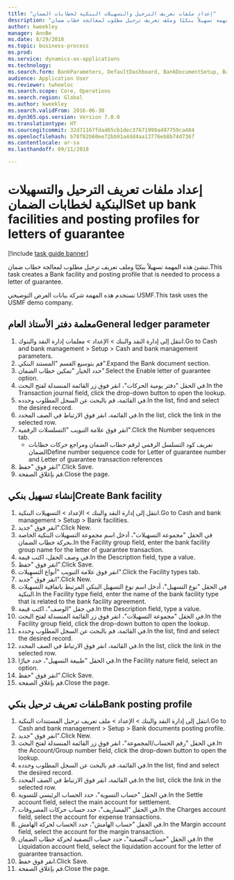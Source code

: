 ```yaml
--- 
title: "إعداد ملفات تعريف الترحيل والتسهيلات البنكية لخطابات الضمان"
description: "تنشئ هذه المهمة تسهيلاً بنكيًا وملف تعريف ترحيل مطلوب لمعالجة خطاب ضمان."
author: kweekley
manager: AnnBe
ms.date: 8/29/2018
ms.topic: business-process
ms.prod: 
ms.service: dynamics-ax-applications
ms.technology: 
ms.search.form: BankParameters, DefaultDashboard, BankDocumentSetup, BankDocumentPosting
audience: Application User
ms.reviewer: twheeloc
ms.search.scope: Core, Operations
ms.search.region: Global
ms.author: kweekley
ms.search.validFrom: 2016-06-30
ms.dyn365.ops.version: Version 7.0.0
ms.translationtype: HT
ms.sourcegitcommit: 32d71167fdad65cb1dec37671999a497759ca484
ms.openlocfilehash: b78f82b60ee72bb91a4dd4aa13776eb8b74d7367
ms.contentlocale: ar-sa
ms.lasthandoff: 09/11/2018

---
```

# <a name="set-up-bank-facilities-and-posting-profiles-for-letters-of-guarantee"></a><span data-ttu-id="c6929-103">إعداد ملفات تعريف الترحيل والتسهيلات البنكية لخطابات الضمان</span><span class="sxs-lookup"><span data-stu-id="c6929-103">Set up bank facilities and posting profiles for letters of guarantee</span></span>

[!include [task guide banner](../../includes/task-guide-banner.md)]

<span data-ttu-id="c6929-104">تنشئ هذه المهمة تسهيلاً بنكيًا وملف تعريف ترحيل مطلوب لمعالجة خطاب ضمان.</span><span class="sxs-lookup"><span data-stu-id="c6929-104">This task creates a Bank facility and posting profile that is needed to process a letter of guarantee.</span></span>



<span data-ttu-id="c6929-105">تستخدم هذه المهمة شركة بيانات العرض التوضيحي USMF.</span><span class="sxs-lookup"><span data-stu-id="c6929-105">This task uses the USMF demo company.</span></span> 




## <a name="general-ledger-parameter"></a><span data-ttu-id="c6929-106">معلمة دفتر الأستاذ العام</span><span class="sxs-lookup"><span data-stu-id="c6929-106">General ledger parameter</span></span>
1. <span data-ttu-id="c6929-107">انتقل إلى إدارة النقد والبنك > الإعداد > معلمات إدارة النقد والبنوك.</span><span class="sxs-lookup"><span data-stu-id="c6929-107">Go to Cash and bank management > Setup > Cash and bank management parameters.</span></span>
2. <span data-ttu-id="c6929-108">قم بتوسيع القسم "المستند البنكي".</span><span class="sxs-lookup"><span data-stu-id="c6929-108">Expand the Bank document section.</span></span>
3. <span data-ttu-id="c6929-109">حدد الخيار "تمكين خطاب الضمان".</span><span class="sxs-lookup"><span data-stu-id="c6929-109">Select the Enable letter of guarantee option.</span></span>
4. <span data-ttu-id="c6929-110">في الحقل "دفتر يومية الحركات"، انقر فوق زر القائمة المنسدلة لفتح البحث.</span><span class="sxs-lookup"><span data-stu-id="c6929-110">In the Transaction journal field, click the drop-down button to open the lookup.</span></span>
5. <span data-ttu-id="c6929-111">في القائمة، قم بالبحث عن السجل المطلوب وحدده.</span><span class="sxs-lookup"><span data-stu-id="c6929-111">In the list, find and select the desired record.</span></span>
6. <span data-ttu-id="c6929-112">في القائمة، انقر فوق الارتباط في الصف المحدد.</span><span class="sxs-lookup"><span data-stu-id="c6929-112">In the list, click the link in the selected row.</span></span>
7. <span data-ttu-id="c6929-113">انقر فوق علامة التبويب "التسلسلات الرقمية".</span><span class="sxs-lookup"><span data-stu-id="c6929-113">Click the Number sequences tab.</span></span>
    * <span data-ttu-id="c6929-114">تعريف كود التسلسل الرقمي لرقم خطاب الضمان ومراجع حركات خطابات الضمان</span><span class="sxs-lookup"><span data-stu-id="c6929-114">Define number sequence code for Letter of guarantee number and Letter of guarantee transaction references</span></span>  
8. <span data-ttu-id="c6929-115">انقر فوق "حفظ".</span><span class="sxs-lookup"><span data-stu-id="c6929-115">Click Save.</span></span>
9. <span data-ttu-id="c6929-116">قم بإغلاق الصفحة.</span><span class="sxs-lookup"><span data-stu-id="c6929-116">Close the page.</span></span>

## <a name="create-bank-facility"></a><span data-ttu-id="c6929-117">إنشاء تسهيل بنكي</span><span class="sxs-lookup"><span data-stu-id="c6929-117">Create Bank facility</span></span>
1. <span data-ttu-id="c6929-118">انتقل إلى إدارة النقد والبنك > الإعداد > التسهيلات البنكية.</span><span class="sxs-lookup"><span data-stu-id="c6929-118">Go to Cash and bank management > Setup > Bank facilities.</span></span>
2. <span data-ttu-id="c6929-119">انقر فوق "جديد".</span><span class="sxs-lookup"><span data-stu-id="c6929-119">Click New.</span></span>
3. <span data-ttu-id="c6929-120">في الحقل "مجموعة التسهيلات"، أدخل اسم مجموعة التسهيلات البنكية الخاصة بحركة خطاب الضمان.</span><span class="sxs-lookup"><span data-stu-id="c6929-120">In the Facility group field, enter the bank facility group name for the letter of guarantee transaction.</span></span>
4. <span data-ttu-id="c6929-121">في وصف الحقل، اكتب قيمة.</span><span class="sxs-lookup"><span data-stu-id="c6929-121">In the Description field, type a value.</span></span>
5. <span data-ttu-id="c6929-122">انقر فوق "حفظ".</span><span class="sxs-lookup"><span data-stu-id="c6929-122">Click Save.</span></span>
6. <span data-ttu-id="c6929-123">انقر فوق علامة التبويب "أنواع التسهيلات".</span><span class="sxs-lookup"><span data-stu-id="c6929-123">Click the Facility types tab.</span></span>
7. <span data-ttu-id="c6929-124">انقر فوق "جديد".</span><span class="sxs-lookup"><span data-stu-id="c6929-124">Click New.</span></span>
8. <span data-ttu-id="c6929-125">في الحقل "نوع التسهيل"، أدخل اسم نوع التسهيل البنكي المرتبط باتفاقية التسهيلات البنكية.</span><span class="sxs-lookup"><span data-stu-id="c6929-125">In the Facility type field, enter the name of the bank facility type that is related to the bank facility agreement.</span></span>
9. <span data-ttu-id="c6929-126">في حقل "الوصف"، اكتب قيمة.</span><span class="sxs-lookup"><span data-stu-id="c6929-126">In the Description field, type a value.</span></span>
10. <span data-ttu-id="c6929-127">في الحقل "مجموعة التسهيلات"، انقر فوق زر القائمة المنسدلة لفتح البحث.</span><span class="sxs-lookup"><span data-stu-id="c6929-127">In the Facility group field, click the drop-down button to open the lookup.</span></span>
11. <span data-ttu-id="c6929-128">في القائمة، قم بالبحث عن السجل المطلوب وحدده.</span><span class="sxs-lookup"><span data-stu-id="c6929-128">In the list, find and select the desired record.</span></span>
12. <span data-ttu-id="c6929-129">في القائمة، انقر فوق الارتباط في الصف المحدد.</span><span class="sxs-lookup"><span data-stu-id="c6929-129">In the list, click the link in the selected row.</span></span>
13. <span data-ttu-id="c6929-130">في الحقل "طبيعة التسهيل"، حدد خيارًا.</span><span class="sxs-lookup"><span data-stu-id="c6929-130">In the Facility nature field, select an option.</span></span>
14. <span data-ttu-id="c6929-131">انقر فوق "حفظ".</span><span class="sxs-lookup"><span data-stu-id="c6929-131">Click Save.</span></span>
15. <span data-ttu-id="c6929-132">قم بإغلاق الصفحة.</span><span class="sxs-lookup"><span data-stu-id="c6929-132">Close the page.</span></span>

## <a name="bank-posting-profile"></a><span data-ttu-id="c6929-133">ملفات تعريف ترحيل بنكي</span><span class="sxs-lookup"><span data-stu-id="c6929-133">Bank posting profile</span></span>
1. <span data-ttu-id="c6929-134">انتقل إلى إدارة النقد والبنك > الإعداد > ملف تعريف ترحيل المستندات البنكية.</span><span class="sxs-lookup"><span data-stu-id="c6929-134">Go to Cash and bank management > Setup > Bank documents posting profile.</span></span>
2. <span data-ttu-id="c6929-135">انقر فوق "جديد".</span><span class="sxs-lookup"><span data-stu-id="c6929-135">Click New.</span></span>
3. <span data-ttu-id="c6929-136">في الحقل "رقم الحساب/المجموعة"، انقر فوق زر القائمة المنسدلة لفتح البحث.</span><span class="sxs-lookup"><span data-stu-id="c6929-136">In the Account/Group number field, click the drop-down button to open the lookup.</span></span>
4. <span data-ttu-id="c6929-137">في القائمة، قم بالبحث عن السجل المطلوب وحدده.</span><span class="sxs-lookup"><span data-stu-id="c6929-137">In the list, find and select the desired record.</span></span>
5. <span data-ttu-id="c6929-138">في القائمة، انقر فوق الارتباط في الصف المحدد.</span><span class="sxs-lookup"><span data-stu-id="c6929-138">In the list, click the link in the selected row.</span></span>
6. <span data-ttu-id="c6929-139">في الحقل "حساب التسوية"، حدد الحساب الرئيسي للتسوية.</span><span class="sxs-lookup"><span data-stu-id="c6929-139">In the Settle account field, select the main account for settlement.</span></span>
7. <span data-ttu-id="c6929-140">في الحقل "المصاريف"، حدد حساب حركات المصروفات.</span><span class="sxs-lookup"><span data-stu-id="c6929-140">In the Charges account field, select the account for expense transactions.</span></span>
8. <span data-ttu-id="c6929-141">في الحقل "حساب الهامش"، حدد الحساب لحركة الهامش.</span><span class="sxs-lookup"><span data-stu-id="c6929-141">In the Margin account field, select the account for the margin transaction.</span></span>
9. <span data-ttu-id="c6929-142">في الحقل "حساب التصفية"، حدد حساب التصفية لحركة خطاب الضمان.</span><span class="sxs-lookup"><span data-stu-id="c6929-142">In the Liquidation account field, select the liquidation account for the letter of guarantee transaction.</span></span> 
10. <span data-ttu-id="c6929-143">انقر فوق حفظ.</span><span class="sxs-lookup"><span data-stu-id="c6929-143">Click Save.</span></span>
11. <span data-ttu-id="c6929-144">قم بإغلاق الصفحة.</span><span class="sxs-lookup"><span data-stu-id="c6929-144">Close the page.</span></span>


